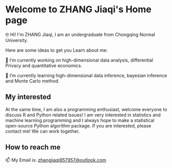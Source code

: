 # Welcome to ZHANG Jiaqi's Home page

🤓 Hi! I'm ZHANG Jiaqi, I am an undergraduate from Chongqing Normal University.

Here are some ideas to get you Learn about me:

🔭  I’m currently working on high-dimensional data analysis, differential Privacy and quantitative economics.

🌱  I’m currently learning high-dimensional data inference, bayesian inference and Monte Carlo method.

## My interested

At the same time, I am also a programming enthusiast, welcome everyone to discuss R and Python related issues! I am very interested in statistics and machine learning programming and I always hope to make a statistical open-source Python algorithm package. If you are interested, please contact me! We can work together.

##  How to reach me
 
 📫 My Email is: <zhangjiaqi957957@outlook.com>
